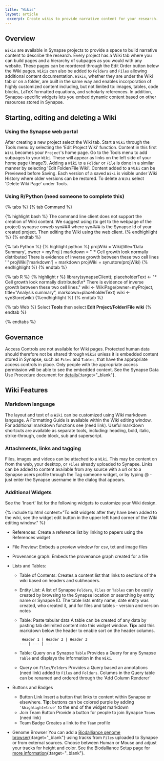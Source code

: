 ```yaml
---
title: "Wikis"
layout: article
 excerpt: Create wikis to provide narrative content for your research. 
---
```


## Overview

`Wikis` are available in Synapse projects to provide a space to build narrative content to describe the research. 
Every project has a Wiki tab where you can build pages and a hierarchy of subpages as you would with any website. These pages can be reordered through the Edit Order button below the Wiki pages. `Wikis` can also be added to `Folders` and `Files` allowing additional content documentation. `Wikis`, whether they are under the Wiki tab or on a folder, are built in the same way and enables incorporation of highly customized content including, but not limited to: images, tables, code blocks, LaTeX formatted equations, and scholarly references. In addition, Synapse-specific widgets lets you embed dynamic content based on other resources stored in Synapse. 

## Starting, editing and deleting a Wiki


### Using the Synapse web portal
After creating a new project select the Wiki tab. Start a `Wiki` through the Tools menu by selecting the 'Edit Project Wiki' function. Content in this first `Wiki` becomes your `Project`'s home page. Go to the Tools menu to add subpages to your `Wiki`. These will appear as links on the left side of your home page (Image?). Adding a `Wiki` to a `Folder` or `File` is done in a similar manner by selecting 'Edit Folder/File Wiki'. Content added to a `Wiki` can be Previewed before Saving. Each version of a saved `Wiki` is visible under Wiki History where older versions can be restored. To delete a `Wiki` select 'Delete Wiki Page' under Tools.  

### Using R/Python (need someone to complete this)
{% tabs %} {% tab Command %}

{% highlight bash %} 
The command line client does not support the creation of Wiki content. We suggest using (to get to the webpage of the project) synapse onweb syn### where syn### is the Synapse Id of your created project. Then editing the Wiki using the web client. {% endhighlight %} {% endtab %}

{% tab Python %} {% highlight python %}
projWiki = Wiki(title='Data Summary', owner = myProj ) markdown = '''* Cell growth look normally distributed
There is evidence of inverse growth between these two cell lines ''' projWiki['markdown'] = markdown projWiki = syn.store(projWiki) 
{% endhighlight %} {% endtab %}

{% tab R %} {% highlight r %} library(synapseClient); 
placeholderText <- "* Cell growth look normally distributed\n* There is evidence of inverse growth between these two cell lines." wiki <- WikiPage(owner=myProject, title="Analysis summary", markdown=placeholderText) wiki <- synStore(wiki) 
{%endhighlight %} {% endtab %}

{% tab Web %} Select **Tools** then select **Edit Project/Folder/File wiki** {% endtab %}

{% endtabs %}

## Governance
Access Controls are not available for Wiki pages. Protected human data should therefore not be shared through `Wikis` unless it is embedded content stored in Synapse, such as `Files` and `Tables`, that have the appropriate access controls in place. Only people with the appropriate access permission will be able to see the embedded content. See the Synapse Data Use Procedure document for [details](https://s3.amazonaws.com/static.synapse.org/governance/SageBionetworksSynapseTermsandConditionsofUse.pdf?v=4){:target="_blank"}.

## Wiki Features

### Markdown language
The layout and text of a `Wiki` can be customized using Wiki markdown language. A Formatting Guide is available within the Wiki editing window. For additional markdown functions see (need link). Useful markdown shortcuts are available as separate tools, including: heading, bold, italic, strike-through, code block, sub and superscript. 

### Attachments, links and tagging
Files, images and videos can be attached to a `Wiki`. This may be content on from the web, your desktop, or `Files` already uploaded to Synapse. Links can be added to content available from any source with a url or to a Synapse users profile through the Tag someone widget, or by typing @ - just enter the Synapse username in the dialog that appears.

### Additional Widgets
See the 'Insert' list for the following widgets to customize your Wiki design. 

{% include tip.html content="To edit widgets after they have been added to the wiki, see the widget edit button in the upper left hand corner of the Wiki editing window." %}

* References: 
Create a reference list by linking to papers using the References widget

* File Preview: 
Embeds a preview window for csv, txt and image files

* Provenance graph: 
Embeds the provenance graph created for a file

* Lists and Tables: 
  * Table of Contents: 
  Creates a content list that links to sections of the wiki based on headers and subheaders.
  * Entity List: 
  A list of Synapse `Folders`, `Files` or `Tables` can be easily created by browsing to the Synapse location or searching by entity name or Synapse ID. The table lists entity name, date entity was created, who created it, and for files and tables - version and version notes
  * Table: Paste tabular data
  A table can be created of any data by pasting tab delimited content into this widget window. **Tip:** add this markdown below the header to enable sort on the header columns.

    ````
     Header 1 | Header 2 | Header 3
    --- | --- | ---
    ````

  * Table: Query on a Synapse `Table`
  Provides a Query for any Synapse `Table` and displays the information in the `Wiki`.
  * Query on `Files`/`Folders`
  Provides a Query based an annotations (need link) added to `Files` and `Folders`. Columns in the Query table can be renamed and ordered through the 'Add Column Renderer'
* Buttons and Badges
  * Button Link
  Insert a button that links to content within Synapse or elsewhere. **Tip:** buttons can be colored purple by adding `'&highlight=true'` to the end of the widget markdown
  * Join Team Button
  Provide a button for people to join Synapse `Teams` (need link)
  * Team Badge
  Creates a link to the `Team` profile
* Genome Browser 
You can add a [Biodalliance genome browser](http://www.biodalliance.org){:target="_blank"} using tracks from `Files` uploaded to Synapse or from external sources. Choose between Human or Mouse and adjust your tracks for height and color. See the Biodalliance Setup page for [more information](https://www.synapse.org/#!StandaloneWiki:GenomeBrowser){:target="_blank"}.
